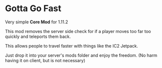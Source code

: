 # Gotta Go Fast

Very simple **Core Mod** for 1.11.2

This mod removes the server side check for if a player moves too far too quickly and teleports them back. 

This allows people to travel faster with things like the IC2 Jetpack.

Just drop it into your server's mods folder and enjoy the freedom. (No harm having it on client, but is not necessary)